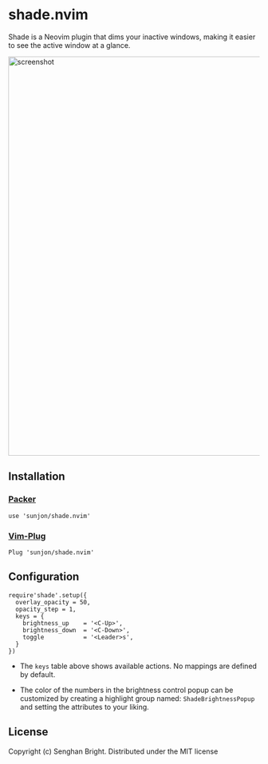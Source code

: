 # shade.nvim

Shade is a Neovim plugin that dims your inactive windows, making it easier to see the active window at a glance.

<img src="https://raw.githubusercontent.com/sunjon/images/master/shade_demo.gif" alt="screenshot" width="800"/>

## Installation

### [Packer](https://github.com/wbthomason/packer.nvim) 

```
use 'sunjon/shade.nvim'
```
### [Vim-Plug](https://github.com/junegunn/vim-plug)

```
Plug 'sunjon/shade.nvim'
```

## Configuration

```
require'shade'.setup({
  overlay_opacity = 50,
  opacity_step = 1,
  keys = {
    brightness_up    = '<C-Up>',
    brightness_down  = '<C-Down>',
    toggle           = '<Leader>s',
  }
})
```

* The `keys` table above shows available actions. No mappings are defined by default.

* The color of the numbers in the brightness control popup can be customized by creating a highlight group named: `ShadeBrightnessPopup` and setting the attributes to your liking.

## License

Copyright (c) Senghan Bright. Distributed under the MIT license

